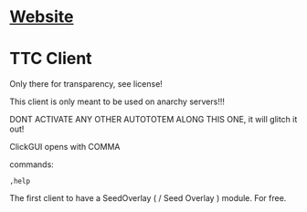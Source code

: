 # [Website](https://tudbut.de#ttc)

TTC Client
==========

Only there for transparency, see license!

This client is only meant to be used on anarchy servers!!!

DONT ACTIVATE ANY OTHER AUTOTOTEM ALONG THIS ONE, it will glitch it out!

ClickGUI opens with COMMA

commands:

`,help` 


The first client to have a SeedOverlay ( / Seed Overlay ) module. For free.
